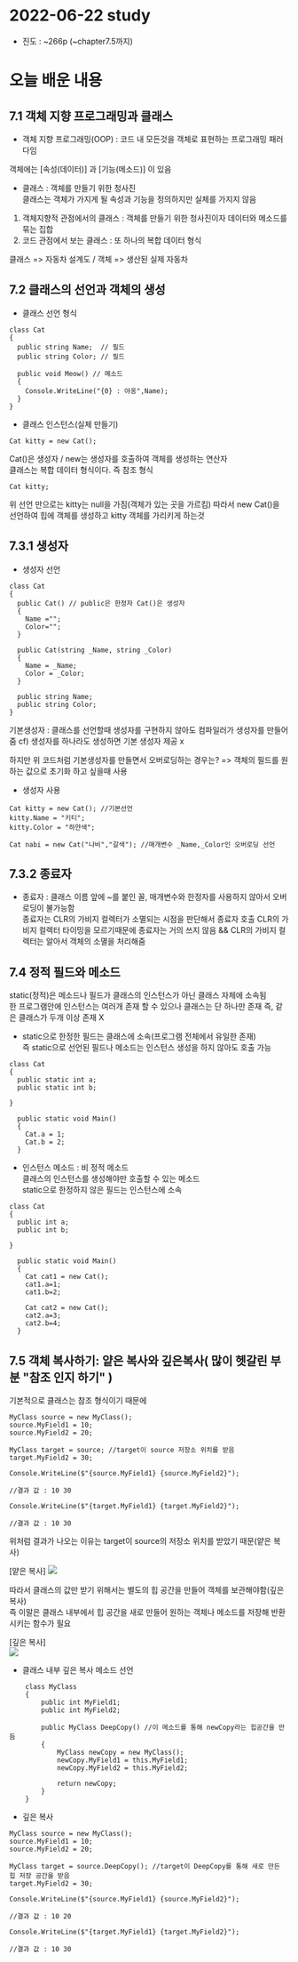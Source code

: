 # 2022-06-22 study

* 진도 :   ~266p (~chapter7.5까지)


# 오늘 배운 내용


## 7.1 객체 지향 프로그래밍과 클래스


- 객체 지향 프로그래밍(OOP) : 코드 내 모든것을 객체로 표현하는 프로그래밍 패러다임

객체에는 [속성(데이터)] 과 [기능(메소드)] 이 있음

- 클래스 : 객체를 만들기 위한 청사진\
클래스는 객체가 가지게 될 속성과 기능을 정의하지만 실체를 가지지 않음 
1. 객체지향적 관점에서의 클래스 : 객체를 만들기 위한 청사진이자 데이터와 메소드를 묶는 집합
2. 코드 관점에서 보는 클래스 : 또 하나의 복합 데이터 형식

클래스 => 자동차 설계도 / 객체 => 생산된 실제 자동차


## 7.2 클래스의 선언과 객체의 생성

- 클래스 선언 형식

```
class Cat
{
  public string Name;  // 필드
  public string Color; // 필드

  public void Meow() // 메소드
  {
    Console.WriteLine("{0} : 야옹",Name);
  }
}
```
- 클래스 인스턴스(실체 만들기)
```
Cat kitty = new Cat();
```
Cat()은 생성자 / new는 생성자를 호출하여 객체를 생성하는 연산자\
클래스는 복합 데이터 형식이다. 즉 참조 형식

```
Cat kitty;
```
위 선언 만으로는 kitty는 null을 가짐(객체가 있는 곳을 가르킴) 따라서 new Cat()을 선언하여 힙에 객체를 생성하고 kitty 객체를 가리키게 하는것

## 7.3.1 생성자

- 생성자 선언
```
class Cat
{
  public Cat() // public은 한정자 Cat()은 생성자
  {
    Name ="";
    Color="";
  }

  public Cat(string _Name, string _Color)
  {
    Name = _Name;
    Color = _Color;
  }

  public string Name;
  public string Color;
}
```
기본생성자 : 클래스를 선언할때 생성자를 구현하지 않아도 컴파일러가 생성자를 만들어줌
cf) 생성자를 하나라도 생성하면 기본 생성자 제공 x

하지만 위 코드처럼 기본생성자를 만들면서 오버로딩하는 경우는?
=> 객체의 필드를 원하는 값으로 초기화 하고 싶을때 사용


- 생성자 사용
```
Cat kitty = new Cat(); //기본선언
kitty.Name = "키티";
kitty.Color = "하얀색";

Cat nabi = new Cat("나비","갈색"); //매개변수 _Name,_Color인 오버로딩 선언
```

## 7.3.2 종료자
- 종료자   : 클래스 이름 앞에 ~를 붙인 꼴, 매개변수와 한정자를 사용하지 않아서 오버로딩이 불가능함 \
종료자는 CLR의 가비지 컬렉터가 소멸되는 시점을 판단해서 종료자 호출
CLR의 가비지 컬렉터 타이밍을 모르기때문에 종료자는 거의 쓰지 않음 && CLR의 가비지 컬렉터는 알아서 객체의 소멸을 처리해줌

## 7.4 정적 필드와 메소드
static(정적)은 메소드나 필드가 클래스의 인스턴스가 아닌 클래스 자체에 소속됨\
한 프로그램안에 인스턴스는 여러개 존재 할 수 있으나 클래스는 단 하나만 존재 즉, 같은 클래스가 두개 이상 존재 X

- static으로 한정한 필드는 클래스에 소속(프로그램 전체에서 유일한 존재)\
즉 static으로 선언된 필드나 메소드는 인스턴스 생성을 하지 않아도 호출 가능
```
class Cat
{
  public static int a;
  public static int b;

}

  public static void Main()
  {
    Cat.a = 1;
    Cat.b = 2;
  }

```


- 인스턴스 메소드 : 비 정적 메소드\
클래스의 인스턴스를 생성해야만 호출할 수 있는 메소드\
static으로 한정하지 않은 필드는 인스턴스에 소속

```
class Cat
{
  public int a;
  public int b;

}

  public static void Main()
  {
    Cat cat1 = new Cat();
    cat1.a=1;
    cat1.b=2;

    Cat cat2 = new Cat();
    cat2.a=3;
    cat2.b=4;
  }

```

## 7.5 객체 복사하기: 얕은 복사와 깊은복사( 많이 헷갈린 부분 "참조 인지 하기" )
기본적으로 클래스는 참조 형식이기 때문에
```
MyClass source = new MyClass();
source.MyField1 = 10;
source.MyField2 = 20;

MyClass target = source; //target이 source 저장소 위치를 받음
target.MyField2 = 30;

Console.WriteLine($"{source.MyField1} {source.MyField2}"); 

//결과 값 : 10 30

Console.WriteLine($"{target.MyField1} {target.MyField2}");

//결과 값 : 10 30

```
위처럼 결과가 나오는 이유는 target이 source의 저장소 위치를 받았기 때문(얕은 복사)


[얕은 복사]
<img src=".././img/220622/얕은복사.png"> 

따라서 클래스의 값만 받기 위해서는 별도의 힙 공간을 만들어 객체를 보관해야함(깊은 복사)\
즉 이말은 클래스 내부에서 힙 공간을 새로 만들어 원하는 객체나 메소드를 저장해 반환시키는 함수가 필요

[깊은 복사]\
<img src=".././img/220622/깊은복사.png"> 


- 클래스 내부 깊은 복사 메소드 선언
```
    class MyClass
    {
        public int MyField1;
        public int MyField2;

        public MyClass DeepCopy() //이 메소드를 통해 newCopy라는 힙공간을 만듬
        {
            MyClass newCopy = new MyClass();    
            newCopy.MyField1 = this.MyField1;
            newCopy.MyField2 = this.MyField2;

            return newCopy;
        }
    }
```

-  깊은 복사 
```
MyClass source = new MyClass();
source.MyField1 = 10;
source.MyField2 = 20;

MyClass target = source.DeepCopy(); //target이 DeepCopy를 통해 새로 만든 힙 저장 공간을 받음
target.MyField2 = 30;

Console.WriteLine($"{source.MyField1} {source.MyField2}");

//결과 값 : 10 20

Console.WriteLine($"{target.MyField1} {target.MyField2}");

//결과 값 : 10 30          
```
